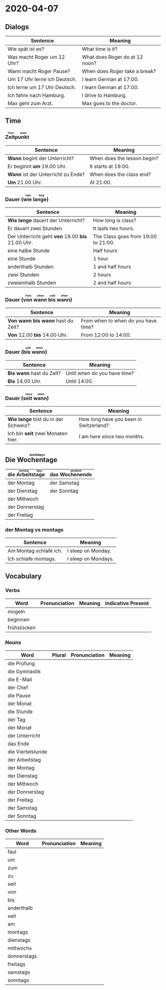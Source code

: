 # 2020-04-07

## Dialogs

| Sentence                     | Meaning                        |
| ---------------------------- | ------------------------------ |
| Wie spät ist es?             | What time is it?               |
| Was macht Roger um 12 Uhr?   | What does Roger do at 12 noon? |
| Wann macht Roger Pause?      | When does Roger take a break?  |
| Um 17 Uhr lerne ich Deutsch. | I learn German at 17:00.       |
| Ich lerne um 17 Uhr Deutsch. | I learn German at 17:00.       |
| Ich fahre nach Hamburg.      | I drive to Hamburg.            |
| Max geht zum Arzt.           | Max goes to the doctor.        |

## Time

### <ruby>Zeitpunkt<rt>Time point</rt></ruby>

| Sentence                             | Meaning                     |
| ------------------------------------ | --------------------------- |
| **Wann** begint der Unterricht?      | When does the lesson begin? |
| Er beginnt **um** 19.00 Uhr.         | It starts at 19:00.         |
| **Wann** ist der Unterricht zu Ende? | When does the class end?    |
| **Um** 21.00 Uhr.                    | At 21:00.                   |

### Dauer (<ruby>wie lange<rt>how long</rt></ruby>)

| Sentence                                             | Meaning                             |
| ---------------------------------------------------- | ----------------------------------- |
| **Wie lange** dauert der Unterricht?                 | How long is class?                  |
| Er dauert zwei Stunden.                              | It lasts two hours.                 |
| Der Unterricht geht **von** 19.00 **bis** 21.00 Uhr. | The Class goes from 19:00 to 21:00. |
| eine halbe Stunde                                    | Half hours                          |
| eine Stunde                                          | 1 hour                              |
| anderthalb Stunden                                   | 1 and half hours                    |
| zwei Stunden                                         | 2 hours                             |
| zweieinhalb Stunden                                  | 2 and half hours                    |

### Dauer (<ruby>von wann bis wann<rt>from when until when</rt></ruby>)

| Sentence                            | Meaning                             |
| ----------------------------------- | ----------------------------------- |
| **Von wann bis wann** hast du Zeit? | From when to when do you have time? |
| **Von** 12.00 **bis** 14.00 Uhr.    | From 12:00 to 14:00.                |

### Dauer (<ruby>bis wann<rt>until when</rt></ruby>)

| Sentence                   | Meaning                      |
| -------------------------- | ---------------------------- |
| **Bis wann** hast du Zeit? | Until when do you have time? |
| **Bis** 14.00 Uhr.         | Until 14:00.                 |

### Dauer (<ruby>seit wann<rt>since when</rt></ruby>)

| Sentence                              | Meaning                                |
| ------------------------------------- | -------------------------------------- |
| **Wie lange** bist du in der Schweiz? | How long have you been in Switzerland? |
| Ich bin **seit** zwei Monaten hier.   | I am here since two months.            |

## Die <ruby>Wochentage<rt>workdays</rt></ruby>

| die <ruby>Arbeitstage<rt>working days</rt></ruby> | das <ruby>Wochenende<rt>weekend</rt></ruby> |
| ------------------------------------------------- | ------------------------------------------- |
| der Montag                                        | der Samstag                                 |
| der Dienstag                                      | der Sonntag                                 |
| der Mittwoch                                      |                                             |
| der Donnerstag                                    |                                             |
| der Freitag                                       |                                             |

### der Montag vs montags

| Sentence               | Meaning             |
| ---------------------- | ------------------- |
| Am Montag schlafe ich. | I sleep on Monday.  |
| Ich schlafe montags.   | I sleep on Mondays. |

## Vocabulary

### Verbs

| Word        | Pronunciation | Meaning | Indicative Present |
| ----------- | ------------- | ------- | ------------------ |
| mogeln      |               |         |                    |
| beginnen    |               |         |                    |
| frühstücken |               |         |                    |

### Nouns

| Word              | Plural | Pronunciation | Meaning |
| ----------------- | ------ | ------------- | ------- |
| die Prüfung       |        |               |         |
| die Gymnastik     |        |               |         |
| die E-Mail        |        |               |         |
| der Chef          |        |               |         |
| die Pause         |        |               |         |
| der Monat         |        |               |         |
| die Stunde        |        |               |         |
| der Tag           |        |               |         |
| der Monat         |        |               |         |
| der Unterricht    |        |               |         |
| das Ende          |        |               |         |
| die Viertelstunde |        |               |         |
| der Arbeitstag    |        |               |         |
| der Montag        |        |               |         |
| der Dienstag      |        |               |         |
| der Mittwoch      |        |               |         |
| der Donnerstag    |        |               |         |
| der Freitag       |        |               |         |
| der Samstag       |        |               |         |
| der Sonntag       |        |               |         |

### Other Words

| Word        | Pronunciation | Meaning |
| ----------- | ------------- | ------- |
| faul        |               |         |
| um          |               |         |
| zum         |               |         |
| zu          |               |         |
| seit        |               |         |
| von         |               |         |
| bis         |               |         |
| anderthalb  |               |         |
| seit        |               |         |
| am          |               |         |
| montags     |               |         |
| dienstags   |               |         |
| mittwochs   |               |         |
| donnerstags |               |         |
| freitags    |               |         |
| samstags    |               |         |
| sonntags    |               |         |

